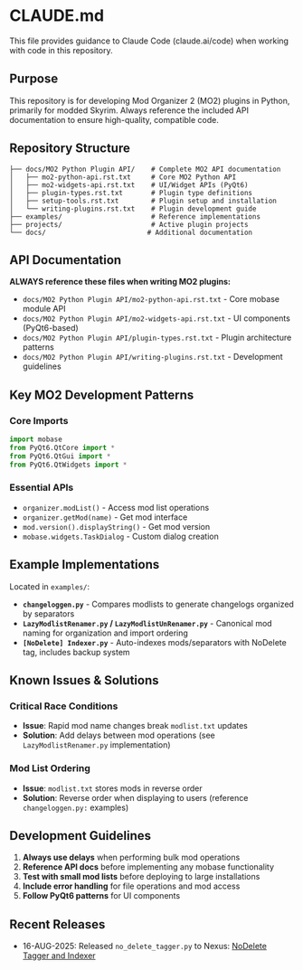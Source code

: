 # CLAUDE.md

This file provides guidance to Claude Code (claude.ai/code) when working with code in this repository.

## Purpose

This repository is for developing Mod Organizer 2 (MO2) plugins in Python, primarily for modded Skyrim. Always reference the included API documentation to ensure high-quality, compatible code.

## Repository Structure

```
├── docs/MO2 Python Plugin API/    # Complete MO2 API documentation
│   ├── mo2-python-api.rst.txt     # Core MO2 Python API
│   ├── mo2-widgets-api.rst.txt    # UI/Widget APIs (PyQt6)
│   ├── plugin-types.rst.txt       # Plugin type definitions
│   ├── setup-tools.rst.txt        # Plugin setup and installation
│   └── writing-plugins.rst.txt    # Plugin development guide
├── examples/                      # Reference implementations
├── projects/                      # Active plugin projects
└── docs/                         # Additional documentation
```

## API Documentation

**ALWAYS reference these files when writing MO2 plugins:**

- `docs/MO2 Python Plugin API/mo2-python-api.rst.txt` - Core mobase module API
- `docs/MO2 Python Plugin API/mo2-widgets-api.rst.txt` - UI components (PyQt6-based)
- `docs/MO2 Python Plugin API/plugin-types.rst.txt` - Plugin architecture patterns
- `docs/MO2 Python Plugin API/writing-plugins.rst.txt` - Development guidelines

## Key MO2 Development Patterns

### Core Imports

```python
import mobase
from PyQt6.QtCore import *
from PyQt6.QtGui import *
from PyQt6.QtWidgets import *
```

### Essential APIs

- `organizer.modList()` - Access mod list operations
- `organizer.getMod(name)` - Get mod interface
- `mod.version().displayString()` - Get mod version
- `mobase.widgets.TaskDialog` - Custom dialog creation

## Example Implementations

Located in `examples/`:

- **`changeloggen.py`** - Compares modlists to generate changelogs organized by separators
- **`LazyModlistRenamer.py` / `LazyModlistUnRenamer.py`** - Canonical mod naming for organization and import ordering
- **`[NoDelete] Indexer.py`** - Auto-indexes mods/separators with NoDelete tag, includes backup system

## Known Issues & Solutions

### Critical Race Conditions

- **Issue**: Rapid mod name changes break `modlist.txt` updates
- **Solution**: Add delays between mod operations (see `LazyModlistRenamer.py` implementation)

### Mod List Ordering

- **Issue**: `modlist.txt` stores mods in reverse order
- **Solution**: Reverse order when displaying to users (reference `changeloggen.py:` examples)

## Development Guidelines

1. **Always use delays** when performing bulk mod operations
2. **Reference API docs** before implementing any mobase functionality  
3. **Test with small mod lists** before deploying to large installations
4. **Include error handling** for file operations and mod access
5. **Follow PyQt6 patterns** for UI components

## Recent Releases

- 16-AUG-2025: Released `no_delete_tagger.py` to Nexus: [NoDelete Tagger and Indexer](https://www.nexusmods.com/skyrimspecialedition/mods/157026)
